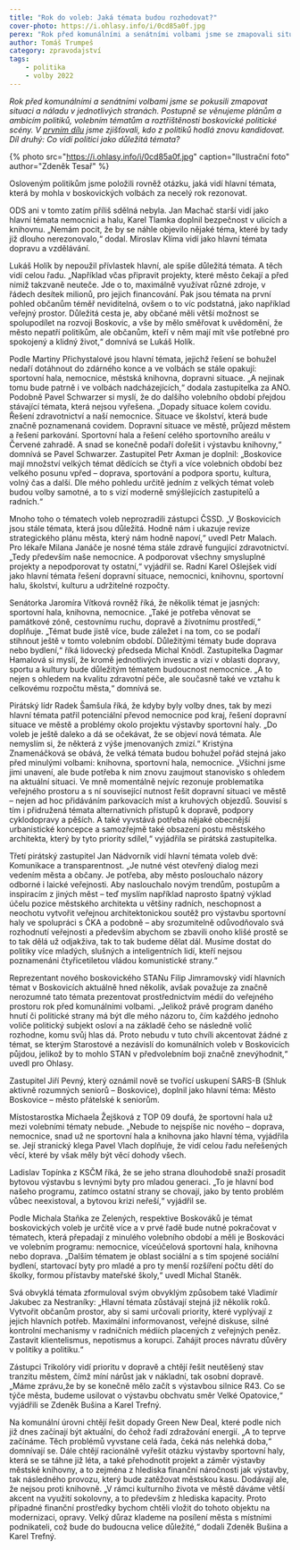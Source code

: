 ```yaml
---
title: "Rok do voleb: Jaká témata budou rozhodovat?"
cover-photo: https://i.ohlasy.info/i/0cd85a0f.jpg
perex: "Rok před komunálními a senátními volbami jsme se zmapovali situaci a náladu v jednotlivých stranách. V prvním dílu jsme zjišťovali, kdo z politiků hodlá znovu kandidovat. Díl druhý: Co vidí politici jako důležitá témata?"
author: Tomáš Trumpeš
category: zpravodajství
tags:
    - politika
    - volby 2022
---
```


*Rok před komunálními a senátními volbami jsme se pokusili zmapovat situaci a náladu v jednotlivých stranách. Postupně se věnujeme plánům a ambicím politiků, volebním tématům a roztříštěnosti boskovické politické scény. V [prvním dílu](https://ohlasy.info/clanky/2021/11/kandidati.html) jsme zjišťovali, kdo z politiků hodlá znovu kandidovat. Díl druhý: Co vidí politici jako důležitá témata?*

{% photo src="https://i.ohlasy.info/i/0cd85a0f.jpg" caption="Ilustrační foto" author="Zdeněk Tesař" %}

Osloveným politikům jsme položili rovněž otázku, jaká vidí hlavní témata, která by mohla v boskovických volbách za necelý rok rezonovat.

ODS ani v tomto zatím příliš sdělná nebyla. Jan Machač starší vidí jako hlavní témata nemocnici a halu, Karel Tlamka doplnil bezpečnost v ulicích a knihovnu. „Nemám pocit, že by se náhle objevilo nějaké téma, které by tady již dlouho nerezonovalo,“ dodal. Miroslav Klíma vidí jako hlavní témata dopravu a vzdělávání.

Lukáš Holík by nepoužil přívlastek hlavní, ale spíše důležitá témata. A těch vidí celou řadu. „Například včas připravit projekty, které město čekají a před nimiž takzvaně neuteče. Jde o to, maximálně využívat různé zdroje, v řádech desítek milionů, pro jejich financování. Pak jsou témata na první pohled občanům téměř neviditelná, ovšem o to víc podstatná, jako například veřejný prostor. Důležitá cesta je, aby občané měli větší možnost se spolupodílet na rozvoji Boskovic, a vše by mělo směřovat k uvědomění, že město nepatří politikům, ale občanům, kteří v něm mají mít vše potřebné pro spokojený a klidný život,“ domnívá se Lukáš Holík. 

Podle Martiny Přichystalové jsou hlavní témata, jejichž řešení se bohužel nedaří dotáhnout do zdárného konce a ve volbách se stále opakují: sportovní hala, nemocnice, městská knihovna, dopravni situace. „A nejinak tomu bude patrně i ve volbách nadcházejících,“ dodala zastupitelka za ANO. Podobně Pavel Schwarzer si myslí, že do dalšího volebního období přejdou stávající témata, která nejsou vyřešena. „Dopady situace kolem covidu. Řešení zdravotnictví a naší nemocnice. Situace ve školství, která bude značně poznamenaná covidem. Dopravní situace ve městě, průjezd městem a řešení parkování. Sportovní hala a řešení celého sportovního areálu v Červené zahradě. A snad se konečně podaří dořešit i výstavbu knihovny,“ domnívá se Pavel Schwarzer. Zastupitel Petr Axman je doplnil: „Boskovice mají množství velkých témat dědících se čtyři a více volebních období bez velkého posunu vpřed – doprava, sportování a podpora sportu, kultura, volný čas a další. Dle mého pohledu určitě jedním z velkých témat voleb budou volby samotné, a to s vizí moderně smýšlejících zastupitelů a radních.“

Mnoho toho o tématech voleb neprozradili zástupci ČSSD. „V Boskovicích jsou stále témata, která jsou důležitá. Hodně nám i ukazuje revize strategického plánu města, který nám hodně napoví,“ uvedl Petr Malach. Pro lékaře Milana Janáče je nosné téma stále zdravě fungující zdravotnictví. „Tedy především naše nemocnice. A podporovat všechny smysluplné projekty a nepodporovat ty ostatní,“ vyjádřil se. Radní Karel Ošlejšek vidí jako hlavní témata řešení dopravní situace, nemocnici, knihovnu, sportovní halu, školství, kulturu a udržitelné rozpočty.

Senátorka Jaromíra Vítková rovněž říká, že několik témat je jasných: sportovní hala, knihovna, nemocnice. „Také je potřeba věnovat se památkové zóně, cestovnímu ruchu, dopravě a životnímu prostředí,“ doplňuje. „Témat bude jistě více, bude záležet i na tom, co se podaří stihnout ještě v tomto volebním období. Důležitými tématy bude doprava nebo bydlení,“ říká lidovecký předseda Michal Knödl. Zastupitelka Dagmar Hamalová si myslí, že kromě jednotlivých investic a vizí v oblasti dopravy, sportu a kultury bude důležitým tématem budoucnost nemocnice. „A to nejen s ohledem na kvalitu zdravotní péče, ale současně také ve vztahu k celkovému rozpočtu města,“ domnívá se.

Pirátský lídr Radek Šamšula říká, že kdyby byly volby dnes, tak by mezi hlavní témata patřil potenciální převod nemocnice pod kraj, řešení dopravní situace ve městě a problémy okolo projektu výstavby sportovní haly. „Do voleb je ještě daleko a dá se očekávat, že se objeví nová témata. Ale nemyslím si, že některá z výše jmenovaných zmizí.“ Kristýna Znamenáčková se obává, že velká témata budou bohužel pořád stejná jako před minulými volbami: knihovna, sportovní hala, nemocnice. „Všichni jsme jimi unavení, ale bude potřeba k nim znovu zaujmout stanovisko s ohledem na aktuální situaci. Ve mně momentálně nejvíc rezonuje problematika veřejného prostoru a s ní související nutnost řešit dopravní situaci ve městě – nejen ad hoc přidáváním parkovacích míst a kruhových objezdů. Souvisí s tím i přidružená témata alternativních přístupů k dopravě, podpory cyklodopravy a pěších. A také vyvstává potřeba nějaké obecnější urbanistické koncepce a samozřejmě také obsazení postu městského architekta, který by tyto priority sdílel,“ vyjádřila se pirátská zastupitelka.

Třetí pirátský zastupitel Jan Nádvorník vidí hlavní témata voleb dvě: Komunikace a transparentnost. „Je nutné vést otevřený dialog mezi vedením města a občany. Je potřeba, aby město poslouchalo názory odborné i laické veřejnosti. Aby naslouchalo novým trendům, postupům a inspiracím z jiných měst – teď myslím například naprosto špatný výklad účelu pozice městského architekta u většiny radních, neschopnost a neochotu vytvořit veřejnou architektonickou soutěž pro výstavbu sportovní haly ve spolupráci s ČKA a podobně – aby srozumitelně odůvodňovalo svá rozhodnutí veřejnosti a především abychom se zbavili onoho klišé prostě se to tak dělá už odjakživa, tak to tak budeme dělat dál. Musíme dostat do politiky více mladých, slušných a inteligentních lidí, kteří nejsou poznamenáni čtyřicetiletou vládou komunistické strany.“

Reprezentant nového boskovického STANu Filip Jimramovský vidí hlavních témat v Boskovicích aktuálně hned několik, avšak považuje za značně nerozumné tato témata prezentovat prostřednictvím médií do veřejného prostoru rok před komunálními volbami. „Jelikož právě program daného hnutí či politické strany má být dle mého názoru to, čím každého jednoho voliče politický subjekt osloví a na základě čeho se následně volič rozhodne, komu svůj hlas dá. Proto nebudu v tuto chvíli akcentovat žádné z témat, se kterým Starostové a nezávislí do komunálních voleb v Boskovicích půjdou, jelikož by to mohlo STAN v předvolebním boji značně znevýhodnit,“ uvedl pro Ohlasy. 

Zastupitel Jiří Pevný, který oznámil nově se tvořící uskupení SARS-B (Shluk aktivně rozumných seniorů – Boskovice), doplnil jako hlavní téma: Město Boskovice – město přátelské k seniorům.

Místostarostka Michaela Žejšková z TOP 09 doufá, že sportovní hala už mezi volebními tématy nebude. „Nebude to nejspíše nic nového – doprava, nemocnice, snad už ne sportovní hala a knihovna jako hlavní téma, vyjádřila se. Její stranický klega Pavel Vlach doplňuje, že vidí celou řadu neřešených věcí, které by však měly být věcí dohody všech.

Ladislav Topínka z KSČM říká, že se jeho strana dlouhodobě snaží prosadit bytovou výstavbu s levnými byty pro mladou generaci. „To je hlavní bod našeho programu, zatímco ostatní strany se chovají, jako by tento problém vůbec neexistoval, a bytovou krizi neřeší,“ vyjádřil se.

Podle Michala Staňka ze Zelených, respektive Boskováků je témat boskovických voleb je určitě více a v prvé řadě bude nutné pokračovat v tématech, která přepadají z minulého volebního období a měli je Boskováci ve volebním programu: nemocnice, víceúčelová sportovní hala, knihovna nebo doprava. „Dalším tématem je oblast sociální a s tím spojené sociální bydlení, startovací byty pro mladé a pro ty menší rozšíření počtu dětí do školky, formou přístavby mateřské školy,“ uvedl Michal Staněk.

Svá obvyklá témata zformuloval svým obvyklým způsobem také Vladimír Jakubec za Nestraníky: „Hlavní témata zůstávají stejná již několik roků. Vytvořit občanům prostor, aby si sami určovali priority, které vyplývají z jejich hlavních potřeb. Maximální informovanost, veřejné diskuse, silné kontrolní mechanismy v radničních médiích placených z veřejných peněz. Zastavit klientelismus, nepotismus a korupci. Zahájit proces návratu důvěry v politiky a politiku.“

Zástupci Trikolóry vidí prioritu v dopravě a chtějí řešit neutěšený stav tranzitu městem, čímž míní nárůst jak v nákladní, tak osobní dopravě. „Máme zprávu,že by se konečně mělo začít s výstavbou silnice R43. Co se týče města, budeme usilovat o výstavbu obchvatu směr Velké Opatovice,“ vyjádřili se Zdeněk Bušina a Karel Trefný. 

Na komunální úrovni chtějí řešit dopady Green New Deal, které podle nich již dnes začínají být aktuální, do čehož řadí zdražování energií. „A to teprve začínáme. Těch problémů vyvstane celá řada, čeká nás nelehká doba,“ domnívají se. Dále chtějí racionálně vyřešit otázku výstavby sportovní haly, která se se táhne již léta, a také přehodnotit projekt a záměr výstavby městské knihovny, a to zejména z hlediska finanční náročnosti jak výstavby, tak následného provozu, který bude zatěžovat městskou kasu. Dodávají ale, že nejsou proti knihovně. „V rámci kulturního života ve městě dáváme větší akcent na využití sokolovny, a to především z hlediska kapacity. Proto případné finanční prostředky bychom chtěli vložit do tohoto objektu na modernizaci, opravy. Velký důraz klademe na posílení města s místními podnikateli, což bude do budoucna velice důležité,“ dodali Zdeněk Bušina a Karel Trefný.
